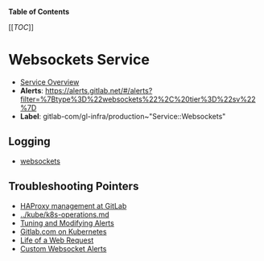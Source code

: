 <!-- MARKER: do not edit this section directly. Edit services/service-catalog.yml then run scripts/generate-docs -->

**Table of Contents**

[[_TOC_]]

# Websockets Service

* [Service Overview](https://dashboards.gitlab.net/d/websockets/websockets)
* **Alerts**: <https://alerts.gitlab.net/#/alerts?filter=%7Btype%3D%22websockets%22%2C%20tier%3D%22sv%22%7D>
* **Label**: gitlab-com/gl-infra/production~"Service::Websockets"

## Logging

* [websockets](TBD)

## Troubleshooting Pointers

* [HAProxy management at GitLab](../frontend/haproxy.md)
* [../kube/k8s-operations.md](../kube/k8s-operations.md)
* [Tuning and Modifying Alerts](../monitoring/alert_tuning.md)
* [Gitlab.com on Kubernetes](../onboarding/gitlab.com_on_k8s.md)
* [Life of a Web Request](../tutorials/overview_life_of_a_web_request.md)
* [Custom Websocket Alerts](slow-broken-upgrades.md)
<!-- END_MARKER -->

<!-- ## Summary -->

<!-- ## Architecture -->

<!-- ## Performance -->

<!-- ## Scalability -->

<!-- ## Availability -->

<!-- ## Durability -->

<!-- ## Security/Compliance -->

<!-- ## Monitoring/Alerting -->

<!-- ## Links to further Documentation -->
